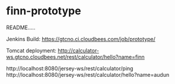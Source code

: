 finn-prototype
==============
README.....

Jenkins Build: 
https://gtcno.ci.cloudbees.com/job/prototype/

Tomcat deployment:
http://calculator-ws.gtcno.cloudbees.net/rest/calculator/hello?name=finn

http://localhost:8080/jersey-ws/rest/calculator/ping
http://localhost:8080/jersey-ws/rest/calculator/hello?name=audun
